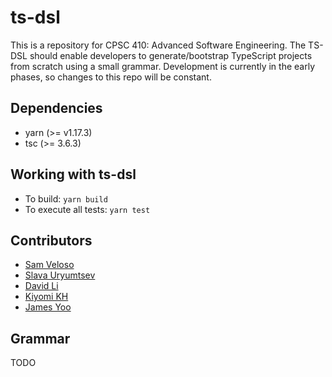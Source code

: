 # ts-dsl

This is a repository for CPSC 410: Advanced Software Engineering. The TS-DSL should enable developers to generate/bootstrap TypeScript projects from scratch using a small grammar. Development is currently in the early phases, so changes to this repo will be constant.

## Dependencies
* yarn (>= v1.17.3)
* tsc (>= 3.6.3)

## Working with ts-dsl

* To build: `yarn build`
* To execute all tests: `yarn test`

## Contributors

* [Sam Veloso](https://github.com/scveloso)
* [Slava Uryumtsev](https://github.com/uslava77)
* [David Li](https://github.com/daviidli)
* [Kiyomi KH](https://github.com/kiyomih)
* [James Yoo](https://github.com/jyoo980)

## Grammar

TODO
